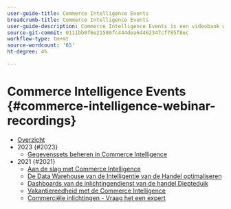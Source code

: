 ```yaml
---
user-guide-title: Commerce Intelligence Events
breadcrumb-title: Commerce Intelligence Events
user-guide-description: Commerce Intelligence Events is een videobank waar experts en collega's hun gedachten en ideeën over Adobe Commerce Intelligence hebben gedeeld.
source-git-commit: 0111bb0f6e21580fc444dea64462347cf785f8ec
workflow-type: tm+mt
source-wordcount: '65'
ht-degree: 4%

---
```



# Commerce Intelligence Events  {#commerce-intelligence-webinar-recordings}

+ [Overzicht](overview.md)
+ 2023 {#2023}
   + [Gegevenssets beheren in Commerce Intelligence](2023/manage-data-sets.md)
+ 2021 {#2021}
   + [Aan de slag met Commerce Intelligence](2021-22/getting-started.md)
   + [De Data Warehouse van de Intelligentie van de Handel optimaliseren](2021-22/optimize-data-warehouse.md)
   + [Dashboards van de inlichtingendienst van de handel Diepteduik](2021-22/dashboards-deep-dive.md)
   + [Vakantiereedheid met de Commerce Intelligence](2021-22/holiday-readiness.md)
   + [Commerciële inlichtingen - Vraag het een expert](2021-22/ask-expert.md)

<!--+ Commerce Events {#commerce-events}
  + [Overview](commerce-events/overview.md)
  + 2022 {#2022}
    + [Top Tips and Tricks for Adobe Campaign Standard](customer-journeys/2022/tips-and-tricks.md)
    + [Develop and customize data models in Adobe [!DNL Campaign Classic]](customer-journeys/2022/data-models.md)

+ Data and insights {#commerce-release-updates}
  + [Overview](commerce-release-updates/overview.md)
  + 2022 {#2022}
    + [Innovations and trends](data-and-insights/2022/innovations.md)
    + [Sensei and Analysis Workspace](data-and-insights/2022/sensei.md)
    + [Personalize and automate with Adobe Target](data-and-insights/2022/personalize.md)
    + [Analytics and Target applications for Mobile and Apps](data-and-insights/2022/mobile-and-apps.md)
    + [Cross Device Analytics and Customer Journey Analytics](data-and-insights/2022/cross-device-analytics.md) -->